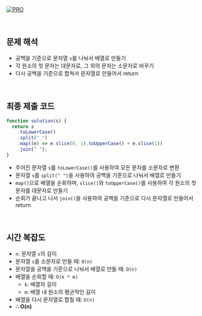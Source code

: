 [![PRO]][Link]

<br/>

## 문제 해석

- 공백을 기준으로 문자열 `s`를 나눠서 배열로 만들기
- 각 원소의 첫 문자는 대문자로, 그 외의 문자는 소문자로 바꾸기
- 다시 공백을 기준으로 합쳐서 문자열로 만들어서 return

<br/>

## 최종 제출 코드

```javascript
function solution(s) {
  return s
    .toLowerCase()
    .split(" ")
    .map((e) => e.slice(0, 1).toUpperCase() + e.slice(1))
    .join(" ");
}
```

- 주어진 문자열 `s`를 `toLowerCase()`를 사용하여 모든 문자를 소문자로 변환
- 문자열 `s`를 `split(" ")`을 사용하여 공백을 기준으로 나눠서 배열로 만들기
- `map()`으로 배열을 순회하며, `slice()`와 `toUpperCase()`를 사용하여 각 원소의 첫 문자를 대문자로 만들기
- 순회가 끝나고 나서 `join()`을 사용하여 공백을 기준으로 다시 문자열로 만들어서 return

<br/>

## 시간 복잡도

- `n`: 문자열 `s`의 길이
- 문자열 `s`를 소문자로 만들 때: `O(n)`
- 문자열을 공백을 기준으로 나눠서 배열로 만들 때: `O(n)`
- 배열을 순회할 때: `O(k * m)`
  - `k`: 배열의 길이
  - `m`: 배열 내 원소의 평균적인 길이
- 배열을 다시 문자열로 합칠 때: `O(n)`
- **∴ O(n)**

<br/>

<!---------------------------------------------------------------------------->

[PRO]: https://github.com/GoSSaChin/algorithm-js/assets/107768516/67c43b52-bc3f-4571-a249-5519021afbb0
[Link]: https://school.programmers.co.kr/learn/courses/30/lessons/12951
